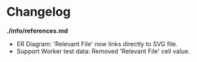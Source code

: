 # Changelog

**./info/references.md**
* ER Diagram: 'Relevant File' now links directly to SVG file.
* Support Worker test data: Removed 'Relevant File' cell value.
